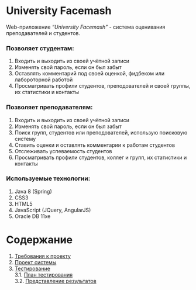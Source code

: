 # University Facemash
Web-приложение *“University Facemash”* - система оценивания преподавателей и студентов.</br>

### Позволяет студентам:</br>
1. Входить и выходить из своей учётной записи</br>
2. Изменять свой пароль, если он был забыт</br>
3. Оставлять комментарий под своей оценкой, фидбеком или лабороторной работой</br>
4. Просматривать профили студентов, преподователей и своей группы, их статистики и контакты</br>

### Позволяет преподавателям:</br>
1. Входить и выходить из своей учётной записи</br>
2. Изменять свой пароль, если он был забыт</br>
3. Поиск групп, студентов или преподователей, использую поисковую систему</br>
4. Ставить оценки и оставлять комментарии к работам студентов
5. Отслеживать успеваемость студентов
6. Просматривать профили студентов, коллег и групп, их статистики и контакты</br>

### Используемые технологии:
1. Java 8 (Spring)</br>
2. CSS3</br>
3. HTML5</br>
4. JavaScript (JQuery, AngularJS)</br>
5. Oracle DB 11xe</br>

# Содержание
1. [Требования к проекту](docs/SRS.md)  
2. [Проект системы](docs/Diagramms/README.md)    
3. [Тестирование](testing)  
3.1. [План тестирования](testing/TestPlan.md)   
3.2. [Представление результатов](testing/TestResult.md)
